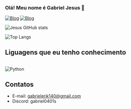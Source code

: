 
### Olá! Meu nome é Gabriel Jesus 🤙 

[![Blog](https://img.shields.io/badge/LinkedIn-0077B5?style=for-the-badge&logo=linkedin&logoColor=white)](https://www.linkedin.com/in/gabriel-jesus-4801b1275/)
[![Blog](https://img.shields.io/badge/Instagram-E4405F?style=for-the-badge&logo=instagram&logoColor=white)](https://www.instagram.com/gabriel_jesus_0401/#)

![Jesus GitHub stats](https://github-readme-stats.vercel.app/api?username=GBJ008&show_icons=true&theme=dark)

![Top Langs](https://github-readme-stats.vercel.app/api/top-langs/?username=GBJ008&layout=compact)

## Liguagens que eu tenho conhecimento 
<div style="display: inline-block"><br/>
<img align= 'center' alt='Python' src="https://img.shields.io/badge/Python-14354C?style=for-the-badge&logo=python&logoColor=white" />

</div>


## Contatos

- E-mail: gabrielerik140@gmail.com
- Discord: gabriel0401s
